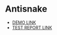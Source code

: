 # Antisnake

- [DEMO LINK](https://vadiimvooo.github.io/layout_antisnake/)
- [TEST REPORT LINK](https://vadiimvooo.github.io/layout_antisnake/report/html_report/)

